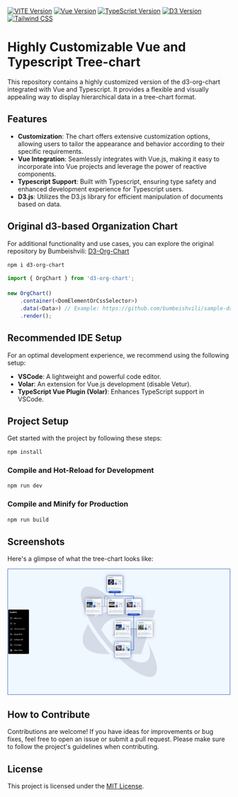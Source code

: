 
[![VITE Version](https://img.shields.io/Vite/vite.svg)](https://vite.org/)
[![Vue Version](https://img.shields.io/badge/vue-2.x-brightgreen.svg)](https://vuejs.org/)
[![TypeScript Version](https://img.shields.io/badge/typescript-4.x-blue.svg)](https://www.typescriptlang.org/)
[![D3 Version](https://img.shields.io/badge/d3-6.x-orange.svg)](https://d3js.org/)
[![Tailwind CSS](https://img.shields.io/badge/Tailwind%20CSS-2.2.19-blueviolet.svg)](https://tailwindcss.com/)

# Highly Customizable Vue and Typescript Tree-chart

This repository contains a highly customized version of the d3-org-chart integrated with Vue and Typescript. It provides a flexible and visually appealing way to display hierarchical data in a tree-chart format.

## Features

- **Customization**: The chart offers extensive customization options, allowing users to tailor the appearance and behavior according to their specific requirements.
- **Vue Integration**: Seamlessly integrates with Vue.js, making it easy to incorporate into Vue projects and leverage the power of reactive components.
- **Typescript Support**: Built with Typescript, ensuring type safety and enhanced development experience for Typescript users.
- **D3.js**: Utilizes the D3.js library for efficient manipulation of documents based on data.

## Original d3-based Organization Chart

For additional functionality and use cases, you can explore the original repository by Bumbeishvili: [D3-Org-Chart](https://github.com/bumbeishvili/org-chart)

```bash
npm i d3-org-chart
```

```javascript
import { OrgChart } from 'd3-org-chart';

new OrgChart()
    .container(<DomElementOrCssSelector>)
    .data(<Data>) // Example: https://github.com/bumbeishvili/sample-data/blob/main/data-oracle.csv
    .render();
```

## Recommended IDE Setup

For an optimal development experience, we recommend using the following setup:

- **VSCode**: A lightweight and powerful code editor.
- **Volar**: An extension for Vue.js development (disable Vetur).
- **TypeScript Vue Plugin (Volar)**: Enhances TypeScript support in VSCode.

## Project Setup

Get started with the project by following these steps:

```bash
npm install
```

### Compile and Hot-Reload for Development

```bash
npm run dev
```

### Compile and Minify for Production

```bash
npm run build
```

## Screenshots

Here's a glimpse of what the tree-chart looks like:

<div align="left">
    <img src="/screenshots/img1.png" width="650px" alt="Screenshot"/>
</div>

## How to Contribute

Contributions are welcome! If you have ideas for improvements or bug fixes, feel free to open an issue or submit a pull request. Please make sure to follow the project's guidelines when contributing.

## License

This project is licensed under the [MIT License](LICENSE).

